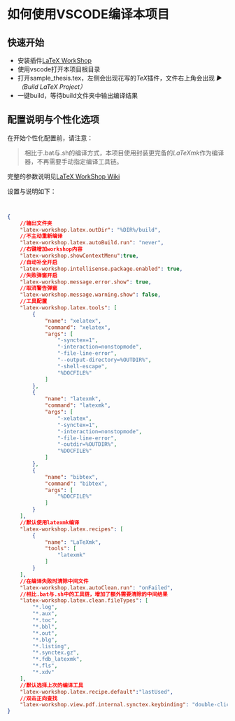 # 如何使用VSCODE编译本项目

## 快速开始

- 安装插件[LaTeX WorkShop](https://marketplace.visualstudio.com/items?itemName=James-Yu.latex-workshop)
- 使用vscode打开本项目根目录
- 打开sample_thesis.tex，左侧会出现花写的$TeX$插件，文件右上角会出现 *▶︎（Build LaTeX Project）*
- 一键build，等待build文件夹中输出编译结果

## 配置说明与个性化选项

在开始个性化配置前，请注意：

> 相比于.bat与.sh的编译方式，本项目使用封装更完备的$LaTeXmk$作为编译器，不再需要手动指定编译工具链。

完整的参数说明见[LaTeX WorkShop Wiki](https://github.com/James-Yu/LaTeX-Workshop/wiki/)

设置与说明如下：

```json


{
    //输出文件夹
    "latex-workshop.latex.outDir": "%DIR%/build",
    //不主动重新编译
    "latex-workshop.latex.autoBuild.run": "never",
    //右键增加workshop内容
    "latex-workshop.showContextMenu":true,
    //自动补全开启
    "latex-workshop.intellisense.package.enabled": true,
    //失败弹窗开启
    "latex-workshop.message.error.show": true,
    //取消警告弹窗
    "latex-workshop.message.warning.show": false,
    //工具配置
    "latex-workshop.latex.tools": [
        {
            "name": "xelatex",
            "command": "xelatex",
            "args": [
                "-synctex=1",
                "-interaction=nonstopmode",
                "-file-line-error",
                "--output-directory=%OUTDIR%",
                "-shell-escape",
                "%DOCFILE%"
            ]
        },
        {
            "name": "latexmk",
            "command": "latexmk",
            "args": [
                "-xelatex",
                "-synctex=1",
                "-interaction=nonstopmode",
                "-file-line-error",
                "-outdir=%OUTDIR%",
                "%DOCFILE%"
            ]
        },
        {
            "name": "bibtex",
            "command": "bibtex",
            "args": [
                "%DOCFILE%" 
            ]
        }
    ],
    //默认使用latexmk编译
    "latex-workshop.latex.recipes": [
        {
            "name": "LaTeXmk",
            "tools": [
                "latexmk"
            ]
        }
    ],
    //在编译失败时清除中间文件
    "latex-workshop.latex.autoClean.run": "onFailed",
    //相比.bat与.sh中的工具链，增加了额外需要清除的中间结果
    "latex-workshop.latex.clean.fileTypes": [
        "*.log",
        "*.aux",
        "*.toc",
        "*.bbl",
        "*.out",
        "*.blg",
        "*.listing",
        "*.synctex.gz",
        "*.fdb_latexmk",
        "*.fls",
        "*.xdv"
    ],
    //默认选择上次的编译工具
    "latex-workshop.latex.recipe.default":"lastUsed",
    //双击正向查找
    "latex-workshop.view.pdf.internal.synctex.keybinding": "double-click"
}
```
